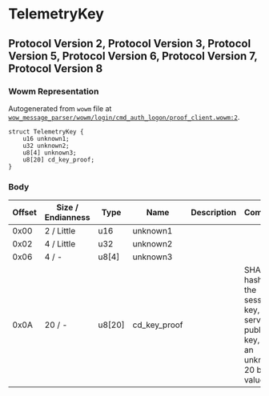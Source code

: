 # TelemetryKey

## Protocol Version 2, Protocol Version 3, Protocol Version 5, Protocol Version 6, Protocol Version 7, Protocol Version 8

### Wowm Representation

Autogenerated from `wowm` file at [`wow_message_parser/wowm/login/cmd_auth_logon/proof_client.wowm:2`](https://github.com/gtker/wow_messages/tree/main/wow_message_parser/wowm/login/cmd_auth_logon/proof_client.wowm#L2).
```rust,ignore
struct TelemetryKey {
    u16 unknown1;
    u32 unknown2;
    u8[4] unknown3;
    u8[20] cd_key_proof;
}
```
### Body

| Offset | Size / Endianness | Type | Name | Description | Comment |
| ------ | ----------------- | ---- | ---- | ----------- | ------- |
| 0x00 | 2 / Little | u16 | unknown1 |  |  |
| 0x02 | 4 / Little | u32 | unknown2 |  |  |
| 0x06 | 4 / - | u8[4] | unknown3 |  |  |
| 0x0A | 20 / - | u8[20] | cd_key_proof |  | SHA1 hash of the session key, server public key, and an unknown 20 byte value. |

